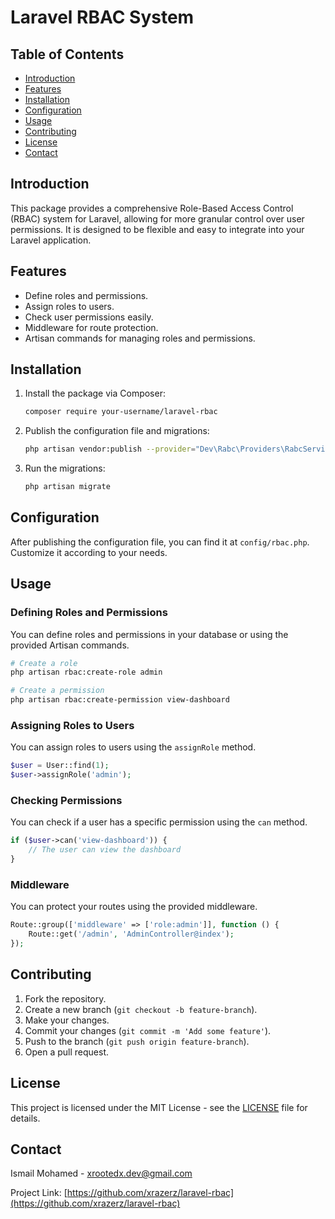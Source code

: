 # Laravel RBAC System

## Table of Contents
- [Introduction](#introduction)
- [Features](#features)
- [Installation](#installation)
- [Configuration](#configuration)
- [Usage](#usage)
- [Contributing](#contributing)
- [License](#license)
- [Contact](#contact)

## Introduction
This package provides a comprehensive Role-Based Access Control (RBAC) system for Laravel, allowing for more granular control over user permissions. It is designed to be flexible and easy to integrate into your Laravel application.

## Features
- Define roles and permissions.
- Assign roles to users.
- Check user permissions easily.
- Middleware for route protection.
- Artisan commands for managing roles and permissions.

## Installation
1. Install the package via Composer:
    ```sh
    composer require your-username/laravel-rbac
    ```

2. Publish the configuration file and migrations:
    ```sh
    php artisan vendor:publish --provider="Dev\Rabc\Providers\RabcServiceProvider"
    ```

3. Run the migrations:
    ```sh
    php artisan migrate
    ```

## Configuration
After publishing the configuration file, you can find it at `config/rbac.php`. Customize it according to your needs.

## Usage
### Defining Roles and Permissions
You can define roles and permissions in your database or using the provided Artisan commands.

```sh
# Create a role
php artisan rbac:create-role admin

# Create a permission
php artisan rbac:create-permission view-dashboard
```

### Assigning Roles to Users
You can assign roles to users using the `assignRole` method.

```php
$user = User::find(1);
$user->assignRole('admin');
```

### Checking Permissions
You can check if a user has a specific permission using the `can` method.

```php
if ($user->can('view-dashboard')) {
    // The user can view the dashboard
}
```

### Middleware
You can protect your routes using the provided middleware.

```php
Route::group(['middleware' => ['role:admin']], function () {
    Route::get('/admin', 'AdminController@index');
});
```

## Contributing
1. Fork the repository.
2. Create a new branch (`git checkout -b feature-branch`).
3. Make your changes.
4. Commit your changes (`git commit -m 'Add some feature'`).
5. Push to the branch (`git push origin feature-branch`).
6. Open a pull request.

## License
This project is licensed under the MIT License - see the [LICENSE](MIT) file for details.

## Contact
 Ismail Mohamed - [xrootedx.dev@gmail.com](mailto:xrootedx.dev@gmail.com)

Project Link: [https://github.com/xrazerz/laravel-rbac](https://github.com/xrazerz/laravel-rbac)
